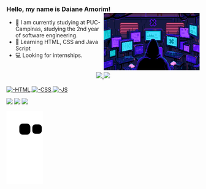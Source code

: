 ###  Hello, my name is Daiane Amorim! <img align="right" alt="Daiane" height="150" width="250" src="https://raw.githubusercontent.com/vcctm/vcctm/main/x-teambg.gif"/>
- :telescope: I am currently studying at PUC-Campinas, studying the 2nd year of software engineering.
- :seedling: Learning HTML, CSS and Java Script
- :computer: Looking for internships.
  ##
<div align="center">
  <a href="https://github.com/DaianeAmorim">
  <img height="150em" src="https://github-readme-stats.vercel.app/api?username=DaianeAmorim&show_icons=true&theme=dark&include_all_commits=true&count_private=true"/>
  <img height="150em" src="https://github-readme-stats.vercel.app/api/top-langs/?username=DaianeAmorim&layout=compact&langs_count=7&theme=dark"/>
</div>
  <div style="display: inline_block"><br>
  <img align="center" alt="-HTML" height="30" width="80" src="https://cdn.jsdelivr.net/gh/devicons/devicon/icons/html5/html5-plain.svg" />
  <img align="center" alt="-CSS" height="30" width="80" src="https://cdn.jsdelivr.net/gh/devicons/devicon/icons/css3/css3-plain.svg" />
  <img align="center" alt="-JS" height="40" width="80" src="https://cdn.jsdelivr.net/gh/devicons/devicon/icons/javascript/javascript-plain.svg" />
</div>
  <div>
    <p></p>
  <a href="https://www.instagram.com/kevinrsilva" target="_blank"><img src="https://img.shields.io/badge/-Instagram-%23E4405F?style=for-the-badge&logo=instagram&logoColor=dark" target="_blank"></a>
  <a href = "mailto:kivim2018@gmail.com"><img src="https://img.shields.io/badge/-Gmail-%23333?style=for-the-badge&logo=gmail&logoColor=white" target="_blank"></a>
  <a href= "https://www.linkedin.com/in/daiane-diniz-amorim-dos-santos/" target="_blank"><img src="https://img.shields.io/badge/-LinkedIn-%230077B5?style=for-the-badge&logo=linkedin&logoColor=white" target="_blank"></a> 
    
  ![Snake animation](https://github.com/Kevin-Silva-Dev/Kevin-Silva-Dev/blob/output/github-contribution-grid-snake.svg)
</div>
